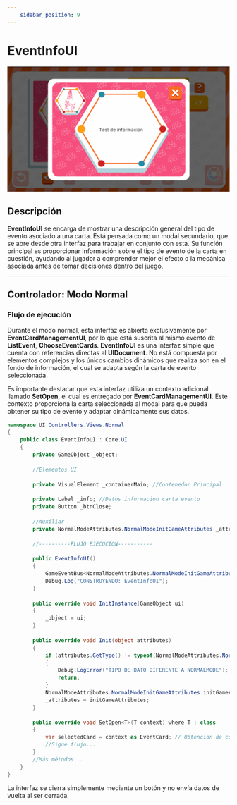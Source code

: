 ```yaml
---
    sidebar_position: 9
---
```


# EventInfoUI

![Ejemplo ](../../../../../static/juego-img/interfaz/interfaces/game/EventInfoUI.png)

## Descripción

**EventInfoUI** se encarga de mostrar una descripción general del tipo de evento asociado a una carta. Está pensada como un modal secundario, que se abre desde otra interfaz para trabajar en conjunto con esta. Su función principal es proporcionar información sobre el tipo de evento de la carta en cuestión, ayudando al jugador a comprender mejor el efecto o la mecánica asociada antes de tomar decisiones dentro del juego.

---

## Controlador: Modo Normal

### Flujo de ejecución

Durante el modo normal, esta interfaz es abierta exclusivamente por **EventCardManagementUI**, por lo que está suscrita al mismo evento de **ListEvent**, **ChooseEventCards**. **EventInfoUI** es una interfaz simple que cuenta con referencias directas al **UIDocument**. No está compuesta por elementos complejos y los únicos cambios dinámicos que realiza son en el fondo de información, el cual se adapta según la carta de evento seleccionada.

Es importante destacar que esta interfaz utiliza un contexto adicional llamado **SetOpen**, el cual es entregado por **EventCardManagementUI**. Este contexto proporciona la carta seleccionada al modal para que pueda obtener su tipo de evento y adaptar dinámicamente sus datos.

```csharp
namespace UI.Controllers.Views.Normal
{
    public class EventInfoUI : Core.UI
    {
        private GameObject _object;

        //Elementos UI

        private VisualElement _containerMain; //Contenedor Principal

        private Label _info; //Datos informacion carta evento
        private Button _btnClose;

        //Auxiliar
        private NormalModeAttributes.NormalModeInitGameAttributes _attributes;

        //----------FLUJO EJECUCION-----------

        public EventInfoUI()
        {
            GameEventBus<NormalModeAttributes.NormalModeInitGameAttributes>.Subscribe("ChooseEventCards", Init);
            Debug.Log("CONSTRUYENDO: EventInfoUI");
        }

        public override void InitInstance(GameObject ui)
        {
            _object = ui;
        }

        public override void Init(object attributes)
        {
            if (attributes.GetType() != typeof(NormalModeAttributes.NormalModeInitGameAttributes))
            {
                Debug.LogError("TIPO DE DATO DIFERENTE A NORMALMODE");
                return;
            }
            NormalModeAttributes.NormalModeInitGameAttributes initGameAttributes = attributes as NormalModeAttributes.NormalModeInitGameAttributes;
            _attributes = initGameAttributes;
        }

        public override void SetOpen<T>(T context) where T : class
        {
            var selectedCard = context as EventCard; // Obtencion de contexto
            //Sigue flujo...
        }
        //Más métodos...
    }
}

```

La interfaz se cierra simplemente mediante un botón y no envía datos de vuelta al ser cerrada.
